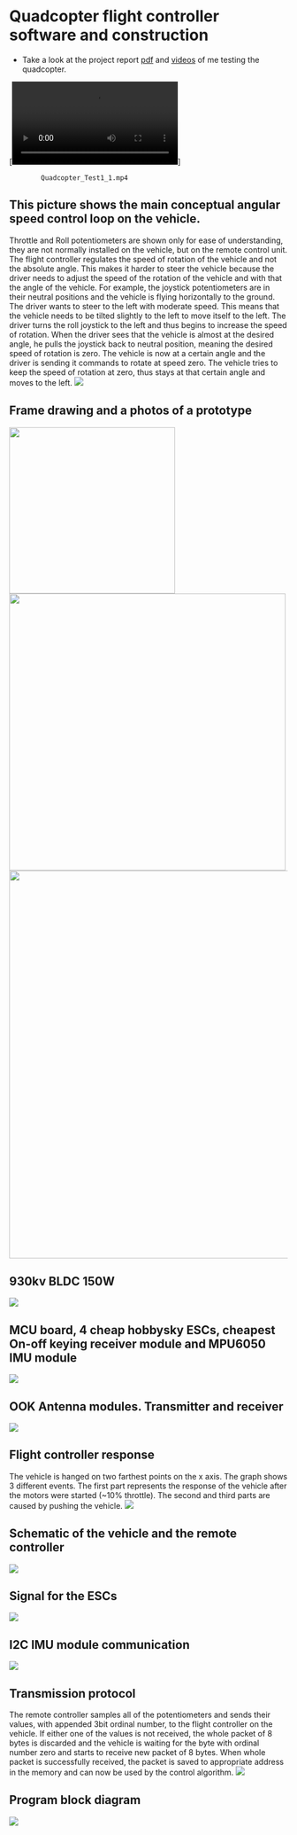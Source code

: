 # Quadcopter flight controller software and construction
* Take a look at the project report [pdf](Programska_in_strojna_oprema_za_komunikacijo_in_vodenje_quadcoptera.pdf) and [videos](videos) of me testing the quadcopter.

[![Watch the video](https://github.com/MarioGavran/Quadcopter_SDV/blob/master/videos/Quadcopter_Test1_1.mp4)]




            Quadcopter_Test1_1.mp4
          
## This picture shows the main conceptual angular speed control loop on the vehicle.
 Throttle and Roll potentiometers are shown only for ease of understanding, they are not normally installed on the vehicle, but on the remote control unit. The flight controller regulates the speed of rotation of the vehicle and not the absolute angle. This makes it harder to steer the vehicle because the driver needs to adjust the speed of the rotation of the vehicle and with that the angle of the vehicle. For example, the joystick potentiometers are in their neutral positions and the vehicle is flying horizontally to the ground. The driver wants to steer to the left with moderate speed. This means that the vehicle needs to be tilted slightly to the left to move itself to the left. The driver turns the roll joystick to the left and thus begins to increase the speed of rotation. When the driver sees that the vehicle is almost at the desired angle, he pulls the joystick back to neutral position, meaning the desired speed of rotation is zero. The vehicle is now at a certain angle and the driver is sending it commands to rotate at speed zero. The vehicle tries to keep the speed of rotation at zero, thus stays at that certain angle and moves to the left.
![](images/ControlLoopDrawing.jpg)

## Frame drawing and a photos of a prototype
<img src="https://github.com/MarioGavran/Quadcopter_SDV/blob/master/images/FrameDrawing.jpg" width="300"> <img src="https://github.com/MarioGavran/Quadcopter_SDV/blob/master/images/FramePhoto1.jpg" width="500">
<img src="https://github.com/MarioGavran/Quadcopter_SDV/blob/master/images/FramePhoto2.jpg" width="700">

## 930kv BLDC 150W
![](images/MotorPhoto.jpg)

## MCU board, 4 cheap hobbysky ESCs, cheapest On-off keying receiver module and MPU6050 IMU module
![](images/McuEscReceiverGyroPhoto.jpg) 

## OOK Antenna modules. Transmitter and receiver
![](images/Receiver.png) 

## Flight controller response
The vehicle is hanged on two farthest points on the x axis. The graph shows 3 different events. The first part represents the response of the vehicle after the motors were started (~10% throttle). The second and third parts are caused by pushing the vehicle.
![](images/responseZoom.png)

## Schematic of the vehicle and the remote controller
![](images/Schematic_dron1.png)

## Signal for the ESCs
![](images/PWMminmax.png)   

## I2C IMU module communication
![](images/I2CcommunicationDescribed.png)        

## Transmission protocol
The remote controller samples all of the potentiometers and sends their values, with appended 3bit ordinal number, to the flight controller on the vehicle. If either one of the values is not received, the whole packet of 8 bytes is discarded and the vehicle is waiting for the byte with ordinal number zero and starts to receive new packet of 8 bytes. When whole packet is successfully received, the packet is saved to appropriate address in the memory and can now be used by the control algorithm.
![](images/TransmissionProtocol.png)        

## Program block diagram
![](images/ProgramBlockDiagram.png)        

